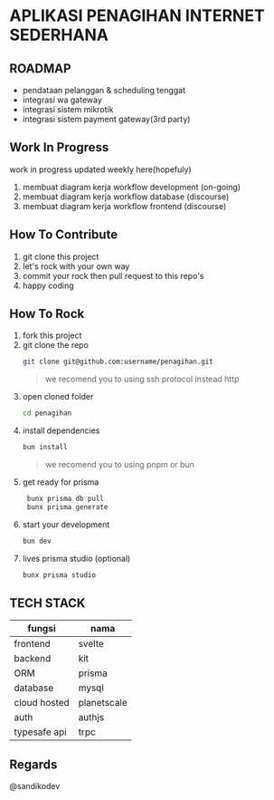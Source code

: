 # APLIKASI PENAGIHAN INTERNET SEDERHANA

## ROADMAP
* pendataan pelanggan & scheduling tenggat
* integrasi wa gateway
* integrasi sistem mikrotik
* integrasi sistem payment gateway(3rd party)


## Work In Progress
work in progress updated weekly here(hopefuly)
1. membuat diagram kerja workflow development (on-going)
2. membuat diagram kerja workflow database (discourse)
3. membuat diagram kerja workflow frontend (discourse)


## How To Contribute
1. git clone this project
2. let's rock with your own way
3. commit your rock then pull request to this repo's
4. happy coding

## How To Rock
1. fork this project
2. git clone the repo
    ```sh
    git clone git@github.com:username/penagihan.git
    ```
    > we recomend you to using ssh protocol instead http
3. open cloned folder
    ```sh
    cd penagihan
    ```
4. install dependencies
    ```sh
    bun install
    ```
   > we recomend you to using pnpm or bun
5. get ready for prisma
   ```sh
    bunx prisma db pull
    bunx prisma generate
   ```
6. start your development
    ```sh
    bun dev
    ```
7. lives prisma studio (optional)
    ```sh
    bunx prisma studio
    ```

## TECH STACK
| fungsi       | nama        |
| ------------ | ----------- |
| frontend     | svelte      |
| backend      | kit         |
| ORM          | prisma      |
| database     | mysql       |
| cloud hosted | planetscale |
| auth         | authjs      |
| typesafe api | trpc        |


## Regards
@sandikodev